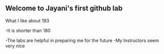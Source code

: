 ## Welcome to Jayani's first github lab
What I like about 193
<p>-It is shorter than 180</p>
-The labs are helpful in preparing me for the future
-My Instructors seem very nice
